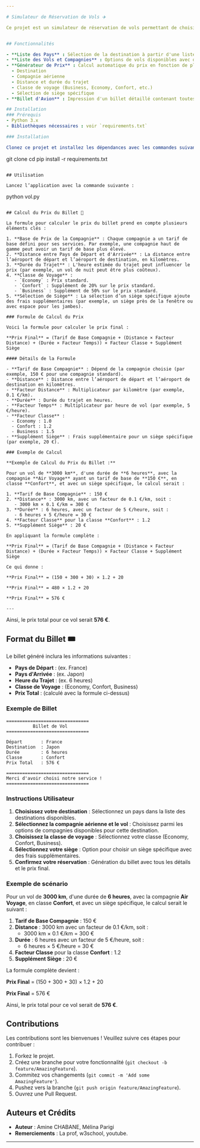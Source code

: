 ```yaml
---

# Simulateur de Réservation de Vols ✈️

Ce projet est un simulateur de réservation de vols permettant de choisir une destination, sélectionner une compagnie aérienne, déterminer une classe de voyage, choisir des sièges, et générer un billet avec tous les détails de vol et le calcul de prix.


## Fonctionnalités

- **Liste des Pays** : Sélection de la destination à partir d'une liste complète des pays du monde.
- **Liste des Vols et Compagnies** : Options de vols disponibles avec des compagnies aériennes variées.
- **Générateur de Prix** : Calcul automatique du prix en fonction de plusieurs critères :
  - Destination
  - Compagnie aérienne
  - Distance et durée du trajet
  - Classe de voyage (Business, Economy, Confort, etc.)
  - Sélection de siège spécifique
- **Billet d'Avion** : Impression d'un billet détaillé contenant toutes les informations essentielles de la réservation.

## Installation
### Prérequis
- Python 3.x
- Bibliothèques nécessaires : voir `requirements.txt`

### Installation

Clonez ce projet et installez les dépendances avec les commandes suivantes :

```
git clone <url-du-repo>
cd <nom-du-repo>
pip install -r requirements.txt
```

## Utilisation

Lancez l’application avec la commande suivante :

```
python vol.py
```

## Calcul du Prix du Billet 🎫

La formule pour calculer le prix du billet prend en compte plusieurs éléments clés :

1. **Base de Prix de la Compagnie** : Chaque compagnie a un tarif de base défini pour ses services. Par exemple, une compagnie haut de gamme peut avoir un tarif de base plus élevé.
2. **Distance entre Pays de Départ et d'Arrivée** : La distance entre l’aéroport de départ et l’aéroport de destination, en kilomètres.
3. **Durée du Trajet** : L'heure estimée du trajet peut influencer le prix (par exemple, un vol de nuit peut être plus coûteux).
4. **Classe de Voyage** : 
   - `Economy` : Prix standard.
   - `Confort` : Supplément de 20% sur le prix standard.
   - `Business` : Supplément de 50% sur le prix standard.
5. **Sélection de Siège** : La sélection d’un siège spécifique ajoute des frais supplémentaires (par exemple, un siège près de la fenêtre ou avec espace pour les jambes).

### Formule de Calcul du Prix

Voici la formule pour calculer le prix final :

**Prix Final** = (Tarif de Base Compagnie + (Distance × Facteur Distance) + (Durée × Facteur Temps)) × Facteur Classe + Supplément Siège

#### Détails de la Formule

- **Tarif de Base Compagnie** : Dépend de la compagnie choisie (par exemple, 150 € pour une compagnie standard).
- **Distance** : Distance entre l’aéroport de départ et l’aéroport de destination en kilomètres.
- **Facteur Distance** : Multiplicateur par kilomètre (par exemple, 0.1 €/km).
- **Durée** : Durée du trajet en heures.
- **Facteur Temps** : Multiplicateur par heure de vol (par exemple, 5 €/heure).
- **Facteur Classe** :
  - Economy : 1.0
  - Confort : 1.2
  - Business : 1.5
- **Supplément Siège** : Frais supplémentaire pour un siège spécifique (par exemple, 20 €).

### Exemple de Calcul

**Exemple de Calcul du Prix du Billet :**

Pour un vol de **3000 km**, d'une durée de **6 heures**, avec la compagnie **Air Voyage** ayant un tarif de base de **150 €**, en classe **Confort**, et avec un siège spécifique, le calcul serait :

1. **Tarif de Base Compagnie** : 150 €
2. **Distance** : 3000 km, avec un facteur de 0.1 €/km, soit :
   - 3000 km × 0.1 €/km = 300 €
3. **Durée** : 6 heures, avec un facteur de 5 €/heure, soit :
   - 6 heures × 5 €/heure = 30 €
4. **Facteur Classe** pour la classe **Confort** : 1.2
5. **Supplément Siège** : 20 €

En appliquant la formule complète :

**Prix Final** = (Tarif de Base Compagnie + (Distance × Facteur Distance) + (Durée × Facteur Temps)) × Facteur Classe + Supplément Siège

Ce qui donne :

**Prix Final** = (150 + 300 + 30) × 1.2 + 20

**Prix Final** = 480 × 1.2 + 20

**Prix Final** = 576 €

---
```


Ainsi, le prix total pour ce vol serait **576 €**.

## Format du Billet 🎟️

Le billet généré inclura les informations suivantes :

- **Pays de Départ** : (ex. France)
- **Pays d'Arrivée** : (ex. Japon)
- **Heure du Trajet** : (ex. 6 heures)
- **Classe de Voyage** : (Economy, Confort, Business)
- **Prix Total** : (calculé avec la formule ci-dessus)

### Exemple de Billet

```
===============================
          Billet de Vol
===============================

Départ       : France
Destination  : Japon
Durée        : 6 heures
Classe       : Confort
Prix Total   : 576 €

===============================
Merci d'avoir choisi notre service !
===============================
```

### Instructions Utilisateur

1. **Choisissez votre destination** : Sélectionnez un pays dans la liste des destinations disponibles.
2. **Sélectionnez la compagnie aérienne et le vol** : Choisissez parmi les options de compagnies disponibles pour cette destination.
3. **Choisissez la classe de voyage** : Sélectionnez votre classe (Economy, Confort, Business).
4. **Sélectionnez votre siège** : Option pour choisir un siège spécifique avec des frais supplémentaires.
5. **Confirmez votre réservation** : Génération du billet avec tous les détails et le prix final.

### Exemple de scénario

Pour un vol de **3000 km**, d'une durée de **6 heures**, avec la compagnie **Air Voyage**, en classe **Confort**, et avec un siège spécifique, le calcul serait le suivant :

1. **Tarif de Base Compagnie** : 150 €
2. **Distance** : 3000 km avec un facteur de 0.1 €/km, soit :
   - 3000 km × 0.1 €/km = 300 €
3. **Durée** : 6 heures avec un facteur de 5 €/heure, soit :
   - 6 heures × 5 €/heure = 30 €
4. **Facteur Classe** pour la classe **Confort** : 1.2
5. **Supplément Siège** : 20 €

La formule complète devient :

**Prix Final** = (150 + 300 + 30) × 1.2 + 20

**Prix Final** = 576 €

Ainsi, le prix total pour ce vol serait de **576 €**.

## Contributions

Les contributions sont les bienvenues ! Veuillez suivre ces étapes pour contribuer :

1. Forkez le projet.
2. Créez une branche pour votre fonctionnalité (`git checkout -b feature/AmazingFeature`).
3. Commitez vos changements (`git commit -m 'Add some AmazingFeature'`).
4. Pushez vers la branche (`git push origin feature/AmazingFeature`).
5. Ouvrez une Pull Request.

## Auteurs et Crédits

- **Auteur** : Amine CHABANE, Mélina Parigi
- **Remerciements** : La prof, w3school, youtube.

---
